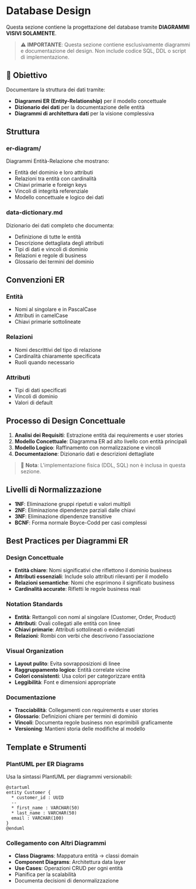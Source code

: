 # Database Design

Questa sezione contiene la progettazione del database tramite **DIAGRAMMI VISIVI SOLAMENTE**.

> ⚠️ **IMPORTANTE**: Questa sezione contiene esclusivamente diagrammi e documentazione del design. 
> Non include codice SQL, DDL o script di implementazione.

## 🎯 Obiettivo

Documentare la struttura dei dati tramite:
- **Diagrammi ER (Entity-Relationship)** per il modello concettuale
- **Dizionario dei dati** per la documentazione delle entità
- **Diagrammi di architettura dati** per la visione complessiva

## Struttura

### er-diagram/
Diagrammi Entità-Relazione che mostrano:
- Entità del dominio e loro attributi
- Relazioni tra entità con cardinalità
- Chiavi primarie e foreign keys
- Vincoli di integrità referenziale
- Modello concettuale e logico dei dati

### data-dictionary.md
Dizionario dei dati completo che documenta:
- Definizione di tutte le entità
- Descrizione dettagliata degli attributi
- Tipi di dati e vincoli di dominio
- Relazioni e regole di business
- Glossario dei termini del dominio

## Convenzioni ER

### Entità
- Nomi al singolare e in PascalCase
- Attributi in camelCase
- Chiavi primarie sottolineate

### Relazioni
- Nomi descrittivi del tipo di relazione
- Cardinalità chiaramente specificata
- Ruoli quando necessario

### Attributi
- Tipi di dati specificati
- Vincoli di dominio
- Valori di default

## Processo di Design Concettuale

1. **Analisi dei Requisiti**: Estrazione entità dai requirements e user stories
2. **Modello Concettuale**: Diagramma ER ad alto livello con entità principali
3. **Modello Logico**: Raffinamento con normalizzazione e vincoli
4. **Documentazione**: Dizionario dati e descrizioni dettagliate

> 📝 **Nota**: L'implementazione fisica (DDL, SQL) non è inclusa in questa sezione.

## Livelli di Normalizzazione

- **1NF**: Eliminazione gruppi ripetuti e valori multipli
- **2NF**: Eliminazione dipendenze parziali dalle chiavi
- **3NF**: Eliminazione dipendenze transitive
- **BCNF**: Forma normale Boyce-Codd per casi complessi

## Best Practices per Diagrammi ER

### Design Concettuale
- **Entità chiare**: Nomi significativi che riflettono il dominio business
- **Attributi essenziali**: Include solo attributi rilevanti per il modello
- **Relazioni semantiche**: Nomi che esprimono il significato business
- **Cardinalità accurate**: Rifletti le regole business reali

### Notation Standards
- **Entità**: Rettangoli con nomi al singolare (Customer, Order, Product)
- **Attributi**: Ovali collegati alle entità con linee
- **Chiavi primarie**: Attributi sottolineati o evidenziati
- **Relazioni**: Rombi con verbi che descrivono l'associazione

### Visual Organization
- **Layout pulito**: Evita sovrapposizioni di linee
- **Raggruppamento logico**: Entità correlate vicine
- **Colori consistenti**: Usa colori per categorizzare entità
- **Leggibilità**: Font e dimensioni appropriate

### Documentazione
- **Tracciabilità**: Collegamenti con requirements e user stories
- **Glossario**: Definizioni chiare per termini di dominio
- **Vincoli**: Documenta regole business non esprimibili graficamente
- **Versioning**: Mantieni storia delle modifiche al modello

## Template e Strumenti

### PlantUML per ER Diagrams
Usa la sintassi PlantUML per diagrammi versionabili:
```plantuml
@startuml
entity Customer {
  * customer_id : UUID
  --
  * first_name : VARCHAR(50)
  * last_name : VARCHAR(50)
  email : VARCHAR(100)
}
@enduml
```

### Collegamento con Altri Diagrammi
- **Class Diagrams**: Mappatura entità → classi domain
- **Component Diagrams**: Architettura data layer
- **Use Cases**: Operazioni CRUD per ogni entità
- Pianifica per la scalabilità
- Documenta decisioni di denormalizzazione
